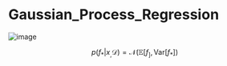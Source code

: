 # Gaussian_Process_Regression

![image](https://github.com/user-attachments/assets/ed1ec577-7085-4695-857c-14b2bbacfd41)

$$
p(f_* | x_, \mathcal{D}) = \mathcal{N}(\mathbb{E}[f_], \text{Var}[f_*])
$$
